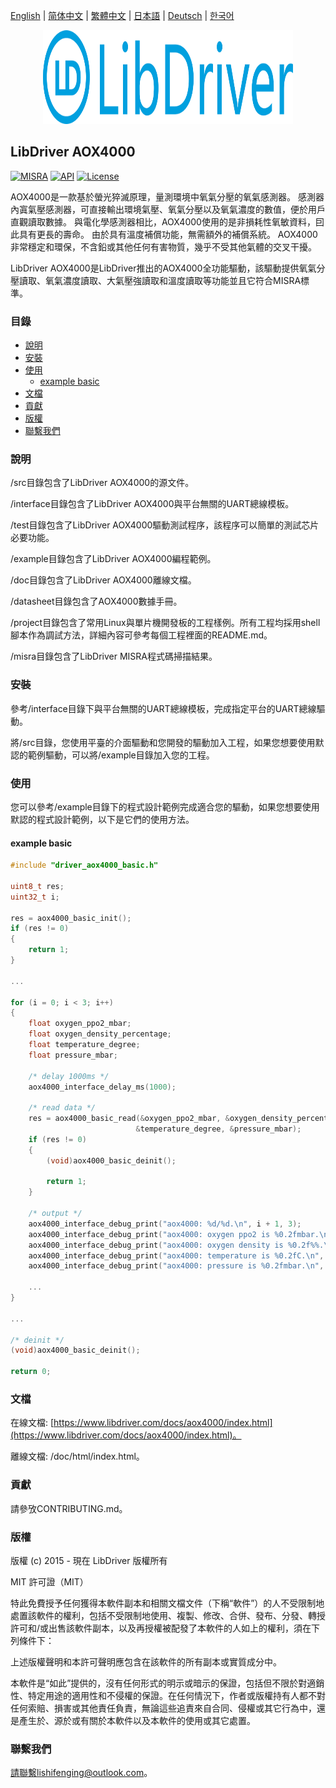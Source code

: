 [English](/README.md) | [ 简体中文](/README_zh-Hans.md) | [繁體中文](/README_zh-Hant.md) | [日本語](/README_ja.md) | [Deutsch](/README_de.md) | [한국어](/README_ko.md)

<div align=center>
<img src="/doc/image/logo.svg" width="400" height="150"/>
</div>

## LibDriver AOX4000

[![MISRA](https://img.shields.io/badge/misra-compliant-brightgreen.svg)](/misra/README.md) [![API](https://img.shields.io/badge/api-reference-blue.svg)](https://www.libdriver.com/docs/aox4000/index.html) [![License](https://img.shields.io/badge/license-MIT-brightgreen.svg)](/LICENSE)

AOX4000是一款基於螢光猝滅原理，量測環境中氧氣分壓的氧氣感測器。 感測器內寘氣壓感測器，可直接輸出環境氣壓、氧氣分壓以及氧氣濃度的數值，便於用戶直觀讀取數據。 與電化學感測器相比，AOX4000使用的是非損耗性氧敏資料，囙此具有更長的壽命。 由於具有溫度補償功能，無需額外的補償系統。 AOX4000非常穩定和環保，不含鉛或其他任何有害物質，幾乎不受其他氣體的交叉干擾。

LibDriver AOX4000是LibDriver推出的AOX4000全功能驅動，該驅動提供氧氣分壓讀取、氧氣濃度讀取、大氣壓強讀取和溫度讀取等功能並且它符合MISRA標準。

### 目錄

  - [說明](#說明)
  - [安裝](#安裝)
  - [使用](#使用)
    - [example basic](#example-basic)
  - [文檔](#文檔)
  - [貢獻](#貢獻)
  - [版權](#版權)
  - [聯繫我們](#聯繫我們)

### 說明

/src目錄包含了LibDriver AOX4000的源文件。

/interface目錄包含了LibDriver AOX4000與平台無關的UART總線模板。

/test目錄包含了LibDriver AOX4000驅動測試程序，該程序可以簡單的測試芯片必要功能。

/example目錄包含了LibDriver AOX4000編程範例。

/doc目錄包含了LibDriver AOX4000離線文檔。

/datasheet目錄包含了AOX4000數據手冊。

/project目錄包含了常用Linux與單片機開發板的工程樣例。所有工程均採用shell腳本作為調試方法，詳細內容可參考每個工程裡面的README.md。

/misra目錄包含了LibDriver MISRA程式碼掃描結果。

### 安裝

參考/interface目錄下與平台無關的UART總線模板，完成指定平台的UART總線驅動。

將/src目錄，您使用平臺的介面驅動和您開發的驅動加入工程，如果您想要使用默認的範例驅動，可以將/example目錄加入您的工程。

### 使用

您可以參考/example目錄下的程式設計範例完成適合您的驅動，如果您想要使用默認的程式設計範例，以下是它們的使用方法。

#### example basic

```C
#include "driver_aox4000_basic.h"

uint8_t res;
uint32_t i;

res = aox4000_basic_init();
if (res != 0)
{
    return 1;
}

...
    
for (i = 0; i < 3; i++)
{
    float oxygen_ppo2_mbar;
    float oxygen_density_percentage;
    float temperature_degree;
    float pressure_mbar;

    /* delay 1000ms */
    aox4000_interface_delay_ms(1000);

    /* read data */
    res = aox4000_basic_read(&oxygen_ppo2_mbar, &oxygen_density_percentage,
                            &temperature_degree, &pressure_mbar);
    if (res != 0)
    {
        (void)aox4000_basic_deinit();

        return 1;
    }

    /* output */
    aox4000_interface_debug_print("aox4000: %d/%d.\n", i + 1, 3);
    aox4000_interface_debug_print("aox4000: oxygen ppo2 is %0.2fmbar.\n", oxygen_ppo2_mbar);
    aox4000_interface_debug_print("aox4000: oxygen density is %0.2f%%.\n", oxygen_density_percentage);
    aox4000_interface_debug_print("aox4000: temperature is %0.2fC.\n", temperature_degree);
    aox4000_interface_debug_print("aox4000: pressure is %0.2fmbar.\n", pressure_mbar);
    
    ...
}

...
    
/* deinit */
(void)aox4000_basic_deinit();

return 0;
```

### 文檔

在線文檔: [https://www.libdriver.com/docs/aox4000/index.html](https://www.libdriver.com/docs/aox4000/index.html)。

離線文檔: /doc/html/index.html。

### 貢獻

請參攷CONTRIBUTING.md。

### 版權

版權 (c) 2015 - 現在 LibDriver 版權所有

MIT 許可證（MIT）

特此免費授予任何獲得本軟件副本和相關文檔文件（下稱“軟件”）的人不受限制地處置該軟件的權利，包括不受限制地使用、複製、修改、合併、發布、分發、轉授許可和/或出售該軟件副本，以及再授權被配發了本軟件的人如上的權利，須在下列條件下：

上述版權聲明和本許可聲明應包含在該軟件的所有副本或實質成分中。

本軟件是“如此”提供的，沒有任何形式的明示或暗示的保證，包括但不限於對適銷性、特定用途的適用性和不侵權的保證。在任何情況下，作者或版權持有人都不對任何索賠、損害或其他責任負責，無論這些追責來自合同、侵權或其它行為中，還是產生於、源於或有關於本軟件以及本軟件的使用或其它處置。

### 聯繫我們

請聯繫lishifenging@outlook.com。
